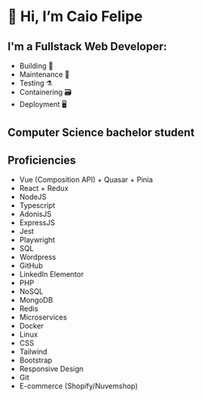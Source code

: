 # 👋 Hi, I’m Caio Felipe

## I'm a Fullstack Web Developer:
- Building 🧱
- Maintenance 🔧
- Testing ⚗️
- Containering 🗃️
- Deployment 🖥️

## Computer Science bachelor student

## Proficiencies
- Vue (Composition API) + Quasar + Pinia
- React + Redux
- NodeJS
- Typescript
- AdonisJS
- ExpressJS 
- Jest
- Playwright
- SQL
- Wordpress
- GitHub
- LinkedIn Elementor
- PHP
- NoSQL
- MongoDB
- Redis
- Microservices
- Docker
- Linux
- CSS
- Tailwind 
- Bootstrap
- Responsive Design
- Git
- E-commerce (Shopify/Nuvemshop)

<!---
Ca10San/Ca10San is a ✨ special ✨ repository because its `README.md` (this file) appears on your GitHub profile.
You can click the Preview link to take a look at your changes.
--->
